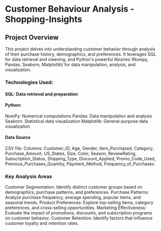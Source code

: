 # Customer Behaviour Analysis - Shopping-Insights

## Project Overview
This project delves into understanding customer behavior through analysis of their purchase history, demographics, and preferences. It leverages SQL for data retrieval and cleaning, and Python's powerful libraries (Numpy, Pandas, Seaborn, Matplotlib) for data manipulation, analysis, and visualization.

### Technologies Used:
#### SQL: Data retrieval and preparation
#### Python:
NumPy: Numerical computations
Pandas: Data manipulation and analysis
Seaborn: Statistical data visualization
Matplotlib: General-purpose data visualization
#### Data Source
CSV file:
Columns:
Customer_ID, Age, Gender, Item_Purchased, Category, Purchase_Amount, US_States, Size, Color, Season, ReviewRating, Subscription_Status, Shipping_Type, Discount_Applied, Promo_Code_Used, Previous_Purchases_Quantity, Payment_Method, Frequency_of_Purchases

### Key Analysis Areas
Customer Segmentation: Identify distinct customer groups based on demographics, purchase patterns, and preferences.
Purchase Patterns: Analyze purchase frequency, average spending, popular items, and seasonal trends.
Product Preferences: Explore top-selling items, category preferences, and cross-selling opportunities.
Marketing Effectiveness: Evaluate the impact of promotions, discounts, and subscription programs on customer behavior.
Customer Retention: Identify factors that influence customer loyalty and retention rates.
